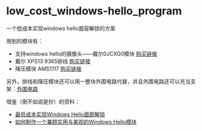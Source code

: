 # low_cost_windows-hello_program

 一个低成本实现windows hello面容解锁的方案

用到的模块有：

+ 支持windows hello的摄像头——戴尔0JCXG0模块 [购买链接](https://item.taobao.com/item.htm?spm=a1z09.2.0.0.3b212e8dWnXtHL&id=616599915120&_u=t2028sfb18388c)
+ 戴尔 XPS13 9365排线 [购买链接](https://item.taobao.com/item.htm?spm=a1z09.2.0.0.3b212e8dWnXtHL&id=622832381936&_u=t2028sfb1841b0)
+ 降压模块 AMS1117 [购买链接](https://detail.tmall.com/item.htm?spm=a230r.1.14.16.6e6357feC1KE12&id=13301101281&ns=1&abbucket=3&skuId=4173505841581)

另外，排线和降压模块还可以用一整块外围电路代替，并且外围电路还可以充当支架：[外围电路](https://oshwhub.com/tong2108/0jcxg0)

借鉴（倒不如说是抄）的资料：

+ [最低成本实现Windows Hello面部解锁](https://www.coolapk.com/feed/20656524?shareKey=NTUwMGFhMmQyNTk3NWY0MDg0NWY)
+ [如何制作一个兼顾实用与美观的Windows Hello模块](https://www.coolapk.com/feed/21218468?shareKey=ODcyZmVjMzYwMzhhNWY0YTFmMzc)

